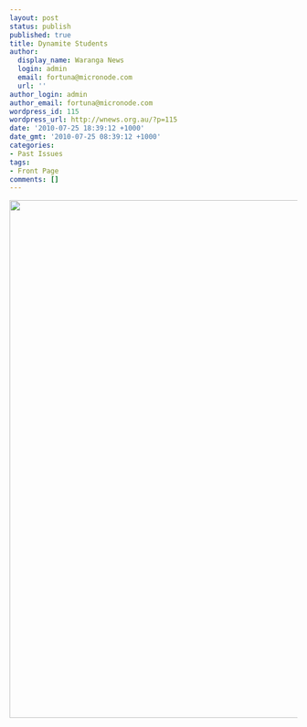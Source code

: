 ```yaml
---
layout: post
status: publish
published: true
title: Dynamite Students
author:
  display_name: Waranga News
  login: admin
  email: fortuna@micronode.com
  url: ''
author_login: admin
author_email: fortuna@micronode.com
wordpress_id: 115
wordpress_url: http://wnews.org.au/?p=115
date: '2010-07-25 18:39:12 +1000'
date_gmt: '2010-07-25 08:39:12 +1000'
categories:
- Past Issues
tags:
- Front Page
comments: []
---
```

<p><a href="http://wnews.org.au/wp-content/uploads/2010/07/10-June-2010.jpg"><img class="alignnone size-full wp-image-112" title="10 June 2010" src="http://wnews.org.au/wp-content/uploads/2010/07/10-June-2010.jpg" alt="" width="624" height="907" /></a></p>
